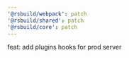 ```yaml
---
'@rsbuild/webpack': patch
'@rsbuild/shared': patch
'@rsbuild/core': patch
---
```


feat: add plugins hooks for prod server
